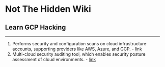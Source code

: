 # Not The Hidden Wiki

## Learn GCP Hacking
-----

1. Performs security and configuration scans on cloud infrastructure accounts, supporting providers like AWS, Azure, and GCP. - [link](https://github.com/aquasecurity/cloudsploit)
2. Multi-cloud security auditing tool, which enables security posture assessment of cloud environments. - [link](https://github.com/nccgroup/ScoutSuite)